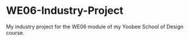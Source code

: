 # WE06-Industry-Project
My industry project for the WE06 module of my Yoobee School of Design course.
